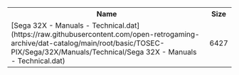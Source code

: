 <table>
<tr><th>Name</th><th>Size</th></tr>
<tr><td>
[Sega 32X - Manuals - Technical.dat](https://raw.githubusercontent.com/open-retrogaming-archive/dat-catalog/main/root/basic/TOSEC-PIX/Sega/32X/Manuals/Technical/Sega 32X - Manuals - Technical.dat)
</td><td>6427</td></tr>
</table>
